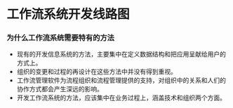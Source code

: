 # 工作流系统开发线路图

### 为什么工作流系统需要特有的方法
- 现有的开发信息系统的方法，主要集中在定义数据结构和把应用呈献给用户的方式上。
- 组织的变更和过程的再设计在这些方法中并没有得到重视。
- 工作流管理软件为流程组织和流程管理提供的支持，对组织中的关系和人们的协作方式都会产生深远的影响。
- 开发工作流系统的方法，应该集中在业务过程上，涵盖技术和组织两个方面。
